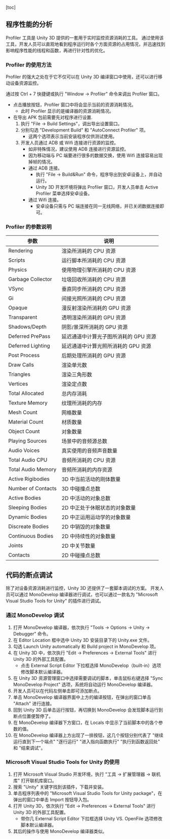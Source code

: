 [toc]

## 程序性能的分析

Profiler 工具是 Unity 3D 提供的一套用于实时监控资源消耗的工具。
通过使用该工具，开发人员可以直观地看到程序运行时各个方面资源的占用情况，并迅速找到影响程序性能的线程和函数，再进行针对性的优化。

### Profiler 的使用方法

Profiler 的强大之处在于它不仅可以在 Unity 3D 编译窗口中使用，还可以进行移动设备资源监控。

通过按 Ctrl + 7 快捷键或执行 "Window &rarr; Profiler" 命令来调出 Profiler 窗口。

- 点击播放按钮，Profiler 窗口中将会显示当前的资源消耗情况。
	- 此时 Profiler 显示的是编译器的资源消耗情况。
- 在导出 APK 包前需要先对程序进行设置.
	1. 执行 "File &rarr; Build Settings"，调出导出设置窗口。
	2. 分别勾选 "Development Build" 和 "AutoConnect Profiler" 项。
		- 这两个选项表示当前安装程序仅供测试使用。
	3. 开发人员通过 ADB 或 Wifi 连接进行资源的监控。
		- 如非特殊情况，建议使用 ADB 连接进行资源监控。
		- 因为移动端与 PC 端要进行很多的数据交换，使用 Wifi 连接容易出现掉帧的情况。
		- 通过 ADB 连接。
			- 执行 "File &rarr; Build&Run" 命令，程序导出到安卓设备上，并自动运行。
			- Unity 3D 开发环境将弹出 Profiler 窗口，开发人员单击 Active Profiler 菜单选择安卓设备。
		- 通过 Wifi 连接。
		 	- 安卓设备只需与 PC 端连接在同一无线网络，并已关闭数据连接即可。

### Profiler 的参数说明

|参数|说明|
|-|-|
|Rendering|渲染所消耗的 CPU 资源|
|Scripts|运行脚本所消耗的 CPU 资源|
|Physics|使用物理引擎所消耗的 CPU 资源|
|Garbage Collector|垃圾回收所消耗的 CPU 资源|
|VSync|垂直同步所消耗的 CPU 资源|
|Gi|间接光照所消耗的 CPU 资源|
|Opaque|漫反射渲染所消耗的 GPU 资源|
|Transparent|透明渲染所消耗的 GPU 资源|
|Shadows/Depth|阴影/景深所消耗的 GPU 资源|
|Deferred PrePass|延迟通道中计算光子图所消耗的 GPU 资源|
|Deferred Lighting|延迟通道中计算光照所消耗的 GPU 资源|
|Post Process|后期处理所消耗的 GPU 资源|
|Draw Calls|渲染单元数|
|Triangles|渲染三角形数|
|Vertices|渲染定点数|
|Total Allocated|总内存消耗|
|Texture Memory|纹理所消耗的内存|
|Mesh Count|网格数量|
|Material Count|材质数量|
|Object Count|对象数量|
|Playing Sources|场景中的音频源总数|
|Audio Voices|真实使用的音频声音数量|
|Total Audio CPU|音频所消耗的 CPU 资源|
|Total Audio Memory|音频所消耗的内存资源|
|Active Rigibodies|3D 中当前活动的刚体数量|
|Number of Contacts|3D 中碰撞点总数|
|Active Bodies|2D 中活动的对象总数|
|Sleeping Bodies|2D 中正处于休眠状态的对象数量|
|Dynamic Bodies|2D 中正运用运动学的对象数量|
|Discreate Bodies|2D 中销毁的对象数量|
|Continuous Bodies|2D 中持续性的对象数量|
|Joints|2D 中关节数量|
|Contacts|2D 中碰撞点总数|

## 代码的断点调试

除了对设备资源消耗进行监控，Unity 3D 还提供了一套脚本调试的方案。
开发人员可以通过 MonoDevelop 编译器进行调试，也可以通过一款名为 "Microsoft Visual Studio Tools for Unity" 的插件进行调试。

### 通过 MonoDevelop 调试

1. 打开 MonoDevelop 编译器，依次执行 "Tools &rarr; Options &rarr; Unity &rarr; Debugger" 命令。
2. 在 Editor Location 框中选中 Unity 3D 安装目录下的 Unity.exe 文件。
3. 勾选 Launch Unity automatically 和 Build project in MonoDevelop 项。
4. 在 Unity 3D 中，依次执行 "Edit &rarr; Preferences &rarr; External Tools" 进行 Unity 3D 的外部工具配置。
	- 点击 External Script Editor 下拉框选择 MonoDevelop（built-in）选项修改脚本默认编译器。
5. 在 Unity 3D 资源管理窗口中选择需要调试的脚本，单击鼠标右键选择 "Sync MonoDevelop Project" 选项，系统将自动运行 MonoDevelop 编译器。
6. 开发人员可以在代码左侧单击即可添加断点。
7. 单击 MonoDevelop 编译器界面中上方的编译按钮，在弹出的窗口单击 "Attach" 进行连接。
8. 回到 Unity 3D 后单击运行按钮，再切换到 MonoDevelop 会发现脚本运行到断点位置便暂停了。
9. 在 MonoDevelop 编译器下方窗口，在 Locals 中显示了当前脚本中的各个参数的值。
10. 在 MonoDevelop 编译器上方出现了一排按钮，这几个按钮分别代表了 "继续运行直到下一个端点" "逐行运行" "进入指向函数执行" "执行到函数返回处" 和 "结束调试"。

### Microsoft Visual Studio Tools for Unity 的使用

1. 打开 Microsoft Visual Studio 开发环境，执行 "工具 &rarr; 扩展管理器 &rarr; 联机库" 打开联机库窗口。
2. 搜索 "Unity" 关键字找到该插件，下载并安装。
3. 单击程序列表中的 "Microsoft Visual Studio Tools for Unity package"，在弹出的窗口中单击 Import 按钮导入包。
4. 打开 Unity 3D，依次执行 "Edit &rarr; Preferences &rarr; External Tools" 进行 Unity 3D 的外部工具配置。
	- 带你几 External Script Editor 下拉框选择 Unity VS. OpenFile 选项修改脚本默认编译器。
5. 其后的操作与使用 MonoDevelop 编译器类似。
